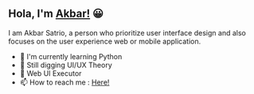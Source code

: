 ## Hola, I'm [Akbar!](https://akbarsatrio.com) 😀

I am Akbar Satrio, a person who prioritize user interface design and also focuses on the user experience web or mobile application.
- 🐍 I'm currently learning Python
- 🎨 Still digging UI/UX Theory
- 🧐 Web UI Executor
- 📫 How to reach me : [Here!](mailto:hi@akbarsatrio.com)
